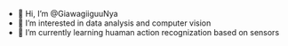 - 👋 Hi, I’m @GiawagiiguuNya
- 👀 I’m interested in data analysis and computer vision
- 🌱 I’m currently learning huaman action recognization based on sensors

<!---
GiawagiiguuNya/GiawagiiguuNya is a ✨ special ✨ repository because its `README.md` (this file) appears on your GitHub profile.
You can click the Preview link to take a look at your changes.
--->
